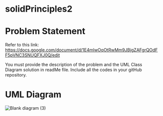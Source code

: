 # solidPrinciples2

# Problem Statement
Refer to this link: https://docs.google.com/document/d/1E4mlwOqOtRwMm9JBjgZAFgrQOdFF5pVNC3SNUQFXJ0Q/edit

 You must provide the description of the problem and the UML Class Diagram solution in readMe file.
 Include all the codes in your gitHub repository.

# UML Diagram
![Blank diagram (3)](https://github.com/harbeyme24/solidPrinciples2/assets/143273418/cbb8f152-2138-4c79-b1e1-346a9fd4558a)
